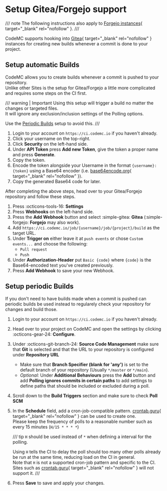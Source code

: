 # Setup Gitea/Forgejo support

/// note
The following instructions also apply to [Forgejo instances](https://forgejo.org/){ target="_blank" rel="nofollow" }.
///

CodeMC supports hooking into [Gitea](https://about.gitea.com/){ target="_blank" rel="nofollow" } instances for creating new builds whenever a commit is done to your project.

## Setup automatic Builds

CodeMC allows you to create builds whenever a commit is pushed to your repository.  
Unlike other Sites is the setup for Gitea/Forgejo a little more complicated and requires some steps on the CI first.

/// warning | Important
Using this setup will trigger a build no matter the changes or targeted files.  
It will ignore any exclusion/inclusion settings of the Polling options.

Use the [Periodic Builds](#setup-periodic-builds) setup to avoid this.
///

1. Login to your account on `https://ci.codemc.io` if you haven't already.
2. Click your username on the top-right.
3. Click **Security** on the left-hand side.
4. Under **API Token** press **Add new Token**, give the token a proper name and press **Generate**.
5. Copy the token.
6. Encode the token alongside your Username in the format `{username}:{token}` using a Base64 encoder (i.e. [base64encode.org](https://base64encode.org){ target="_blank" rel="nofollow" }).
7. Copy the generated Base64 code for later.

After completing the above steps, head over to your Gitea/Forgejo repository and follow these steps.

1. Press :octicons-tools-16: **Settings**
2. Press **Webhooks** on the left-hand side.
3. Press the **Add Webhook** button and select :simple-gitea: **Gitea** (:simple-forgejo: **Forgejo** may also work).
4. Add `https://ci.codemc.io/job/{username}/job/{project}/build` as the target URL.
5. Under **Trigger on** either leave it at `push events` or chose `Custom events...` and choose the following:
    - `Pull request`
    - `Push`
6. Under **Authorization-Header** put `Basic {code}` where `{code}` is the Base64-encoded text you've created previously.
7. Press **Add Webhook** to save your new Webhook.

## Setup periodic Builds

If you don't need to have builds made when a commit is pushed can periodic builds be used instead to regularely check your repository for changes and build those.

1.  Login to your account on `https://ci.codemc.io` if you haven't already.
2.  Head over to your project on CodeMC and open the settings by clicking :octicons-gear-24: **Configure**.
3.  Under :octicons-git-branch-24: **Source Code Management** make sure that **Git** is selected and that the URL to your repository is configured under **Repository URL**
    - Make sure that **Branch Specifier (blank for 'any')** is set to the default branch of your repository (Usually `*/master` or `*/main`).
    - *Optional:* Under **Additional Behaviours** press the **Add** button and add **Polling ignores commits in certain paths** to add settings to define paths that should be included or excluded during a poll.
4.  Scroll down to the **Build Triggers** section and make sure to check **Poll SCM**
5.  In the **Schedule** field, add a cron-job-compatible pattern. [crontab.guru]{ target="_blank" rel="nofollow" } can be used to create one.  
    Please keep the frequency of polls to a reasonable number such as every 15 minutes (`H/15 * * * *`)
    
    /// tip
    `H` should be used instead of `*` when defining a interval for the polling.
    
    Using `H` tells the CI to delay the poll should too many other polls already be run at the same time, reducing load on the CI in general.  
    Note that `H` is not a supported cron-job pattern and specific to the CI. Sites such as [crontab.guru]{ target="_blank" rel="nofollow" } will not support it.
    ///

6.  Press **Save** to save and apply your changes.

[crontab.guru]: https://crontab.guru/